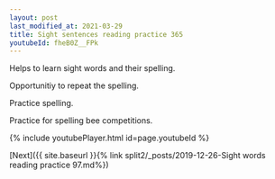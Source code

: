 ```yaml
---
layout: post
last_modified_at: 2021-03-29
title: Sight sentences reading practice 365
youtubeId: fheB0Z__FPk
---
```

 
 
Helps to learn sight words and their spelling.

Opportunitiy to repeat the spelling. 

Practice spelling. 
 
Practice for spelling bee competitions. 
 
{% include youtubePlayer.html id=page.youtubeId %}
 
 

[Next]({{ site.baseurl }}{% link  split2/_posts/2019-12-26-Sight words reading practice 97.md%})
 
